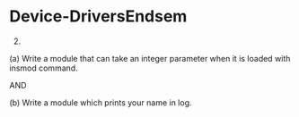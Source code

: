 # Device-DriversEndsem
2.

(a) Write a module that can take an integer parameter when it is loaded with insmod command.

AND

(b) Write a module which prints your name in log.
